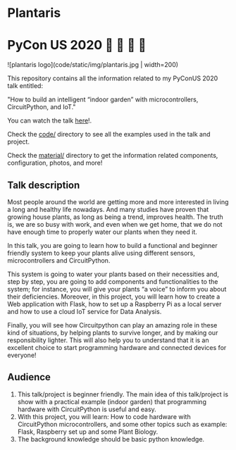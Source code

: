 # Plantaris
# PyCon US 2020 :herb: :seedling: :yellow_heart: 🐍

![plantaris logo](code/static/img/plantaris.jpg | width=200)

This repository contains all the information related to my PyConUS 2020
talk entitled:

"How to build an intelligent “indoor garden” with microcontrollers,
CircuitPython, and IoT."

You can watch the talk [here](https://youtu.be/8STo1-rRV1E)!.

Check the [code/](code/) directory to see all the examples used in the talk
and project.

Check the [material/](material/) directory to get the information related
components, configuration, photos, and more!

## Talk description

Most people around the world are getting more and more interested in living a
long and healthy life nowadays. And many studies have proven that growing
house plants, as long as being a trend, improves health.
The truth is, we are so busy with work, and even when we get home, that we do
not have enough time to properly water our plants when they need it.

In this talk, you are going to learn how to build a functional and beginner
friendly system to keep your plants alive using different sensors,
microcontrollers and CircuitPython.

This system is going to water your plants based on their necessities and,
step by step, you are going to add components and functionalities to the
system; for instance, you will give your plants “a voice” to inform you
about their deficiencies.
Moreover, in this project, you will learn how to create a Web application
with Flask, how to set up a Raspberry Pi as a local server and how to use a
cloud IoT service for Data Analysis.

Finally, you will see how Circuitpython can play an amazing role in these
kind of situations, by helping plants to survive longer, and by making our
responsibility lighter.
This will also help you to understand that it is an excellent choice to start
programming hardware and connected devices for everyone!

## Audience 
1. This talk/project is beginner friendly. The main idea of this talk/project
   is show with a practical example (indoor garden) that programming hardware
   with CircuitPython is useful and easy.
2. With this project, you will learn: How to code hardware with CircuitPython
   microcontrollers, and some other topics such as example: Flask, Raspberry
   set up and some Plant Biology.
3. The background knowledge should be basic python knowledge.
